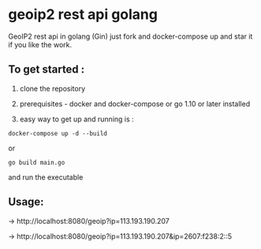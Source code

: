 # geoip2 rest api golang
GeoIP2 rest api in golang (Gin) just fork and docker-compose up and star it if you like the work.


## To get started :

1. clone the repository

2. prerequisites - docker and docker-compose or go 1.10 or later installed

3. easy way to get up and running is :

`docker-compose up -d --build`

or

`go build main.go`

and run the executable


## Usage:

->  http://localhost:8080/geoip?ip=113.193.190.207

->  http://localhost:8080/geoip?ip=113.193.190.207&ip=2607:f238:2::5
